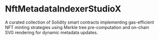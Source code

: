 # NftMetadataIndexerStudioX
A curated collection of Solidity smart contracts implementing gas-efficient NFT minting strategies using Merkle tree pre-computation and on-chain SVG rendering for dynamic metadata updates.
